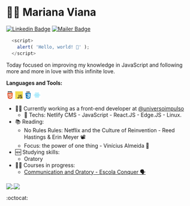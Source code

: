 # :woman_technologist: Mariana Viana

[![Linkedin Badge](https://img.shields.io/badge/-Mariana%20Viana-6633cc?style=flat-square&logo=Linkedin&logoColor=white&link=https://www.linkedin.com/in/marianaviana/)](https://www.linkedin.com/in/marianaviana/)
[![Mailer Badge](https://img.shields.io/badge/-contato@mariviana.com.br-6633cc?style=flat-square&logo=Minutemailer&logoColor=white&link=mailto:contato@mariviana.com.br)](mailto:contato@mariviana.com.br)

```javascript
  <script>
    alert( 'Hello, world! 👋' );
  </script>
 ```

Today focused on improving my knowledge in JavaScript and following more and more in love with this infinite love.

**Languages and Tools:**  

<code><img height="20" src="https://raw.githubusercontent.com/github/explore/80688e429a7d4ef2fca1e82350fe8e3517d3494d/topics/html/html.png"></code>
<code><img height="20" src="https://raw.githubusercontent.com/github/explore/80688e429a7d4ef2fca1e82350fe8e3517d3494d/topics/javascript/javascript.png"></code>
<code><img height="20" src="https://raw.githubusercontent.com/github/explore/80688e429a7d4ef2fca1e82350fe8e3517d3494d/topics/css/css.png"></code>
<code><img height="20" src="https://raw.githubusercontent.com/github/explore/80688e429a7d4ef2fca1e82350fe8e3517d3494d/topics/react/react.png"></code>  

- :woman_office_worker: Currently working as a front-end developer at [@universoimpulso](https://github.com/universoimpulso) 
  - :blue_heart: Techs: Netlify CMS - JavaScript - React.JS - Edge.JS - Linux.
- :books: Reading: 
  - No Rules Rules: Netflix and the Culture of Reinvention - Reed Hastings & Erin Meyer :film_projector:
  - Focus: the power of one thing - Vinícius Almeida :dart:
- :new: Studying skills:
  - Oratory
- :woman_student: Courses in progress:
  - [Communication and Oratory - Escola Conquer :speaking_head:](https://escolaconquer.com.br/)
<p align="justify">
  <a href="https://github.com/anuraghazra/github-readme-stats">
  <img align="center" src="https://github-readme-stats.vercel.app/api?username=marianaviana&show_icons=true&count_private=true&theme=tokyonight&hide=issues" />
</a>
  <a href="https://github.com/anuraghazra/github-readme-stats">
  <img align="center" src="https://github-readme-stats.vercel.app/api/top-langs/?username=marianaviana&layout=compact&theme=tokyonight" />
</a>
</p>
<!--> :octocat: 
